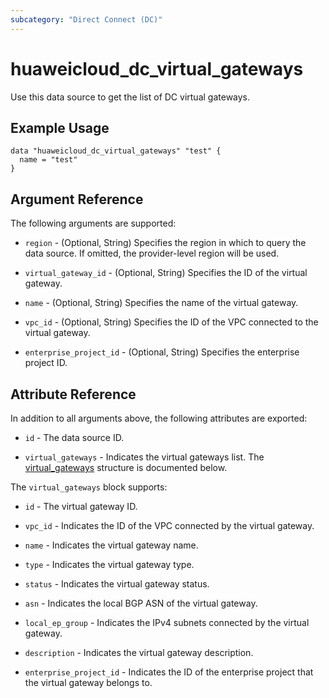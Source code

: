 ```yaml
---
subcategory: "Direct Connect (DC)"
---
```


# huaweicloud_dc_virtual_gateways

Use this data source to get the list of DC virtual gateways.

## Example Usage

```hcl
data "huaweicloud_dc_virtual_gateways" "test" {
  name = "test"
}
```

## Argument Reference

The following arguments are supported:

* `region` - (Optional, String) Specifies the region in which to query the data source.
  If omitted, the provider-level region will be used.

* `virtual_gateway_id` - (Optional, String) Specifies the ID of the virtual gateway.

* `name` - (Optional, String) Specifies the name of the virtual gateway.

* `vpc_id` - (Optional, String) Specifies the ID of the VPC connected to the virtual gateway.

* `enterprise_project_id` - (Optional, String) Specifies the enterprise project ID.

## Attribute Reference

In addition to all arguments above, the following attributes are exported:

* `id` - The data source ID.

* `virtual_gateways` - Indicates the virtual gateways list.
  The [virtual_gateways](#DC_virtual_gateways) structure is documented below.

<a name="DC_virtual_gateways"></a>
The `virtual_gateways` block supports:

* `id` - The virtual gateway ID.

* `vpc_id` - Indicates the ID of the VPC connected by the virtual gateway.

* `name` - Indicates the virtual gateway name.

* `type` - Indicates the virtual gateway type.

* `status` - Indicates the virtual gateway status.

* `asn` - Indicates the local BGP ASN of the virtual gateway.

* `local_ep_group` - Indicates the IPv4 subnets connected by the virtual gateway.

* `description` - Indicates the virtual gateway description.

* `enterprise_project_id` - Indicates the ID of the enterprise project that the virtual gateway belongs to.
